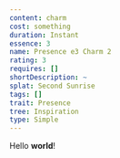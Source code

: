 ```yaml
---
content: charm
cost: something
duration: Instant
essence: 3
name: Presence e3 Charm 2
rating: 3
requires: []
shortDescription: ~
splat: Second Sunrise
tags: []
trait: Presence
tree: Inspiration
type: Simple
---
```


Hello **world**!
